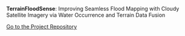 **TerrainFloodSense**: Improving Seamless Flood Mapping with Cloudy Satellite Imagery via Water Occurrence and Terrain Data Fusion

[Go to the Project Repository](https://github.com/dr-lizhiwei/TerrainFloodSense)
